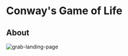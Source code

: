 # Conway's Game of Life

## About
![grab-landing-page](https://github.com/giorgosnikolaou/Game-Of-Life/example.gif)
